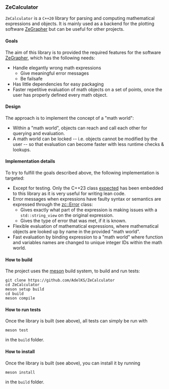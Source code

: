 ### ZeCalculator

`ZeCalculator` is a `C++20` library for parsing and computing mathematical expressions and objects. It is mainly used as a backend for the plotting software [ZeGrapher](https://github.com/AdelKS/ZeGrapher) but can be useful for other projects.

#### Goals
The aim of this library is to provided the required features for the software [ZeGrapher](https://github.com/AdelKS/ZeGrapher), which has the following needs:
- Handle elegantly wrong math expressions
  - Give meaningful error messages
  - Be failsafe
- Has little dependencies for easy packaging
- Faster repetitive evaluation of math objects on a set of points, once the user has properly defined every math object.

#### Design
The approach is to implement the concept of a "math world":
- Within a "math world", objects can reach and call each other for querying and evaluation.
- A math world can be locked -- i.e. objects cannot be modified by the user -- so that evaluation can become faster with less runtime checks & lookups.

#### Implementation details
To try to fulfill the goals described above, the following implementation is targeted:
- Except for testing. Only the C++23 class [expected](https://github.com/TartanLlama/expected) has been embedded to this library as it is very useful for writing lean code.
- Error messages when expressions have faulty syntax or semantics are expressed through the [zc::Error](include/zecalculator/utils/error.h) class:
  - Gives exactly what part of the expression is making issues with a `std::string_view` on the original expression.
  - Gives the type of error that was met, if it is known.
- Flexible evaluation of mathematical expressions, where mathematical objects are looked up by name in the provided "math world".
- Fast evaluation by binding expression to a "math world" where function and variables names are changed to unique integer IDs within the math world.

#### How to build

The project uses the [meson](mesonbuild.com/) build system, to build and run tests:
```shell
git clone https://github.com/AdelKS/ZeCalculator
cd ZeCalculator
meson setup build
cd build
meson compile
```

#### How to run tests
Once the library is built (see above), all tests can simply be run with
```
meson test
```
in the `build` folder.

#### How to install
Once the library is built (see above), you can install it by running
```
meson install
```
in the `build` folder.
